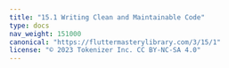 ```yaml
---
title: "15.1 Writing Clean and Maintainable Code"
type: docs
nav_weight: 151000
canonical: "https://fluttermasterylibrary.com/3/15/1"
license: "© 2023 Tokenizer Inc. CC BY-NC-SA 4.0"
---
```


